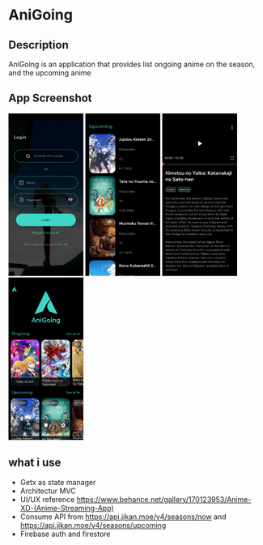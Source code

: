 # AniGoing

## Description
AniGoing is an application that provides list ongoing anime on the season, and the upcoming anime

## App Screenshot
<img src="app_screenshot/login_page.jpg" width="148" /> <img src="app_screenshot/list_page.jpg" width="148" /> <img src="app_screenshot/detail_page.jpg" width="148" /> <img src="app_screenshot/home_page.jpg" width="148" />

## what i use
- Getx as state manager
- Architectur MVC
- UI/UX reference https://www.behance.net/gallery/170123953/Anime-XD-(Anime-Streaming-App)
- Consume API from https://api.jikan.moe/v4/seasons/now and https://api.jikan.moe/v4/seasons/upcoming
- Firebase auth and firestore
